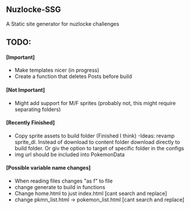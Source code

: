 ## Nuzlocke-SSG
A Static site generator for nuzlocke challenges

## TODO:
#### [Important]
- Make templates nicer (in progress)
- Create a function that deletes Posts before build

#### [Not Important]
- Might add support for M/F sprites (probably not, this might require separating folders)

#### [Recently Finished]
- Copy sprite assets to build folder (Finished I think)
    -Ideas: revamp sprite_dl. Instead of download to content folder download directly to build
    folder. Or giv the option to target of specific folder in the configs
- img url should be included into PokemonData

#### [Possible variable name changes]
- When reading files changes "as f" to file
- change generate to build in functions
- Change home.html to just index.html [cant search and replace]
- change pkmn_list.html -> pokemon_list.html [cant search and replace]
